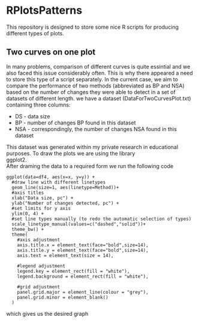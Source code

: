 # RPlotsPatterns
This repository is designed to store some nice R scripts for producing different types of plots. 

## Two curves on one plot
In many problems, comparison of different curves is quite essintial and we also faced this issue considerably often. This is why there appeared a need to store this type of a script separately. In the current case, we aim to compare the performance of two methods (abbreviated as BP and NSA) based on the number of changes they were able to detect in a set of datasets of different length.
we have a dataset (DataForTwoCurvesPlot.txt) containing three columns:
* DS - data size 
* BP - number of changes BP found in this dataset
* NSA - correspondingly, the number of changes NSA found in this dataset

This dataset was generated within my private research in educational purposes. To draw the plots we are using the library <br>ggplot2.</br> After draming the data to a required form we run the following code
```
ggplot(data=df4, aes(x=x, y=y)) +
  #draw line with different linetypes
  geom_line(size=1, aes(linetype=Method))+
  #axis titles
  xlab("Data size, pc") +
  ylab("Number of changes detected, pc") +
  #set limits for y axis
  ylim(0, 4) +
  #set line types manually (to redo the automatic selection of types)
  scale_linetype_manual(values=c("dashed","solid"))+
  theme_bw() +
  theme(
    #axis adjustment
    axis.title.x = element_text(face="bold",size=14),
    axis.title.y = element_text(face="bold",size=14),
    axis.text = element_text(size = 14),
    
    #legend adjustment
    legend.key = element_rect(fill = "white"),
    legend.background = element_rect(fill = "white"),
    
    #grid adjustment
    panel.grid.major = element_line(colour = "grey"),
    panel.grid.minor = element_blank()
  ) 
  ```
  which gives us the desired graph
  
